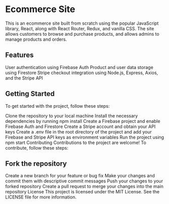 # Ecommerce Site
This is an ecommerce site built from scratch using the popular JavaScript library, React, along with React Router, Redux, and vanilla CSS. The site allows customers to browse and purchase products, and allows admins to manage products and orders.

## Features
User authentication using Firebase Auth
Product and user data storage using Firestore
Stripe checkout integration using Node.js, Express, Axios, and the Stripe API

## Getting Started
To get started with the project, follow these steps:

Clone the repository to your local machine
Install the necessary dependencies by running npm install
Create a Firebase project and enable Firebase Auth and Firestore
Create a Stripe account and obtain your API keys
Create a .env file in the root directory of the project and add your Firebase and Stripe API keys as environment variables
Run the project using npm start
Contributing
Contributions to the project are welcome! To contribute, follow these steps:

## Fork the repository
Create a new branch for your feature or bug fix
Make your changes and commit them with descriptive commit messages
Push your changes to your forked repository
Create a pull request to merge your changes into the main repository
License
This project is licensed under the MIT License. See the LICENSE file for more information.

